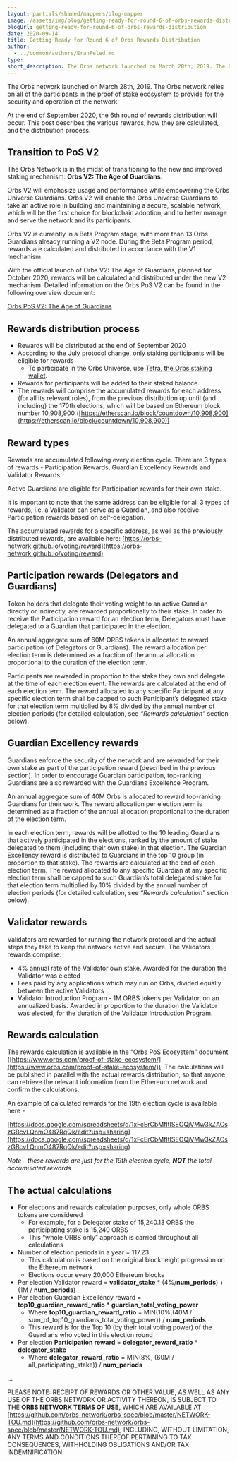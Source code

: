 ```yaml
---
layout: partials/shared/mappers/blog-mapper
image: /assets/img/blog/getting-ready-for-round-6-of-orbs-rewards-distribution/bg.jpg
blogUrl: getting-ready-for-round-6-of-orbs-rewards-distribution
date: 2020-09-14
title: Getting Ready for Round 6 of Orbs Rewards Distribution
author:
  - ../common/authors/EranPeled.md
type:
short_description: The Orbs network launched on March 28th, 2019. The Orbs network relies on all of the participants in the proof of stake ecosystem to provide for the security and operation of the network.
---
```


The Orbs network launched on March 28th, 2019. The Orbs network relies on all of the participants in the proof of stake ecosystem to provide for the security and operation of the network.

At the end of September 2020, the 6th round of rewards distribution will occur. This post describes the various rewards, how they are calculated, and the distribution process.

## **Transition to PoS V2**

The Orbs Network is in the midst of transitioning to the new and improved staking mechanism: **Orbs V2: The Age of Guardians**.

Orbs V2 will emphasize usage and performance while empowering the Orbs Universe Guardians. Orbs V2 will enable the Orbs Universe Guardians to take an active role in building and maintaining a secure, scalable network, which will be the first choice for blockchain adoption, and to better manage and serve the network and its participants.

Orbs V2 is currently in a Beta Program stage, with more than 13 Orbs Guardians already running a V2 node. During the Beta Program period, rewards are calculated and distributed in accordance with the V1 mechanism.

With the official launch of Orbs V2: The Age of Guardians, planned for October 2020, rewards will be calculated and distributed under the new V2 mechanism. Detailed information on the Orbs PoS V2 can be found in the following overview document:

[Orbs PoS V2: The Age of Guardians](https://www.orbs.com/white-papers/)

## **Rewards distribution process**

- Rewards will be distributed at the end of September 2020
- According to the July protocol change, only staking participants will be eligible for rewards
  - To participate in the Orbs Universe, use [Tetra, the Orbs staking wallet](https://staking.orbs.network/)**.**
- Rewards for participants will be added to their staked balance.
- The rewards will comprise the accumulated rewards for each address (for all its relevant roles), from the previous distribution up until (and including) the 170th elections, which will be based on Ethereum block number 10,908,900 ([https://etherscan.io/block/countdown/10,908,900](https://etherscan.io/block/countdown/10,908,900))

## **Reward types**

Rewards are accumulated following every election cycle. There are 3 types of rewards - Participation Rewards, Guardian Excellency Rewards and Validator Rewards.

Active Guardians are eligible for Participation rewards for their own stake.

It is important to note that the same address can be eligible for all 3 types of rewards, i.e. a Validator can serve as a Guardian, and also receive Participation rewards based on self-delegation.

The accumulated rewards for a specific address, as well as the previously distributed rewards, are available here: [https://orbs-network.github.io/voting/reward](https://orbs-network.github.io/voting/reward)

## **Participation rewards (Delegators and Guardians)**

Token holders that delegate their voting weight to an active Guardian directly or indirectly, are rewarded proportionally to their stake. In order to receive the Participation reward for an election term, Delegators must have delegated to a Guardian that participated in the election.

An annual aggregate sum of 60M ORBS tokens is allocated to reward participation (of Delegators or Guardians). The reward allocation per election term is determined as a fraction of the annual allocation proportional to the duration of the election term.

Participants are rewarded in proportion to the stake they own and delegate at the time of each election event. The rewards are calculated at the end of each election term. The reward allocated to any specific Participant at any specific election term shall be capped to such Participant’s delegated stake for that election term multiplied by 8% divided by the annual number of election periods (for detailed calculation, see _“Rewards calculation”_ section below).

## **Guardian Excellency rewards**

Guardians enforce the security of the network and are rewarded for their own stake as part of the participation reward (described in the previous section). In order to encourage Guardian participation, top-ranking Guardians are also rewarded with the Guardians Excellence Program.

An annual aggregate sum of 40M Orbs is allocated to reward top-ranking Guardians for their work. The reward allocation per election term is determined as a fraction of the annual allocation proportional to the duration of the election term.

In each election term, rewards will be allotted to the 10 leading Guardians that actively participated in the elections, ranked by the amount of stake delegated to them (including their own stake) in that election. The Guardian Excellency reward is distributed to Guardians in the top 10 group (in proportion to that stake). The rewards are calculated at the end of each election term. The reward allocated to any specific Guardian at any specific election term shall be capped to such Guardian’s total delegated stake for that election term multiplied by 10% divided by the annual number of election periods (for detailed calculation, see _“Rewards calculation”_ section below).

## **Validator rewards**

Validators are rewarded for running the network protocol and the actual steps they take to keep the network active and secure. The Validators rewards comprise:

- 4% annual rate of the Validator own stake. Awarded for the duration the Validator was elected
- Fees paid by any applications which may run on Orbs, divided equally between the active Validators
- Validator Introduction Program - 1M ORBS tokens per Validator, on an annualized basis. Awarded in proportion to the duration the Validator was elected, for the duration of the Validator Introduction Program.

## **Rewards calculation**

The rewards calculation is available in the “Orbs PoS Ecosystem” document ([https://www.orbs.com/proof-of-stake-ecosystem/](https://www.orbs.com/proof-of-stake-ecosystem/)). The calculations will be published in parallel with the actual rewards distribution, so that anyone can retrieve the relevant information from the Ethereum network and confirm the calculations.

An example of calculated rewards for the 19th election cycle is available here -

[https://docs.google.com/spreadsheets/d/1xFcErCbMfltISEOQjVMw3kZACszGBcvLQnmO487RqQk/edit?usp=sharing](https://docs.google.com/spreadsheets/d/1xFcErCbMfltISEOQjVMw3kZACszGBcvLQnmO487RqQk/edit?usp=sharing)

_Note - these rewards are just for the 19th election cycle,_ **_NOT_** _the total accumulated rewards_

## **The actual calculations**

- For elections and rewards calculation purposes, only whole ORBS tokens are considered
  - For example, for a Delegator stake of 15,240.13 ORBS the participating stake is 15,240 ORBS
  - This “whole ORBS only” approach is carried throughout all calculations
- Number of election periods in a year = 117.23
  - This calculation is based on the original blockheight progression on the Ethereum network
  - Elections occur every 20,000 Ethereum blocks
- Per election Validator reward = **validator_stake** \* (4%/**num_periods**) + (1M / **num_periods**)
- Per election Guardian Excellency reward = **top10_guardian_reward_ratio** \* **guardian_total_voting_power**
  - Where **top10_guardian_reward_ratio** = MIN(10%,(40M / sum_of_top10_guardians_total_voting_power)) / **num_periods**
  - This reward is for the Top 10 (by their total voting power) of the Guardians who voted in this election round
- Per election **Participation reward** = **delegator_reward_ratio** \* **delegator_stake**
  - Where **delegator_reward_ratio** \= MIN(8%, (60M /  all_participating_stake)) / **num_periods**

...

PLEASE NOTE: RECEIPT OF REWARDS OR OTHER VALUE, AS WELL AS ANY USE OF THE ORBS NETWORK OR ACTIVITY THEREON, IS SUBJECT TO THE **ORBS NETWORK TERMS OF USE,** WHICH ARE AVAILABLE AT [https://github.com/orbs-network/orbs-spec/blob/master/NETWORK-TOU.md](https://github.com/orbs-network/orbs-spec/blob/master/NETWORK-TOU.md), INCLUDING, WITHOUT LIMITATION, ANY TERMS AND CONDITIONS THEREOF PERTAINING TO TAX CONSEQUENCES, WITHHOLDING OBLIGATIONS AND/OR TAX INDEMNIFICATION.
